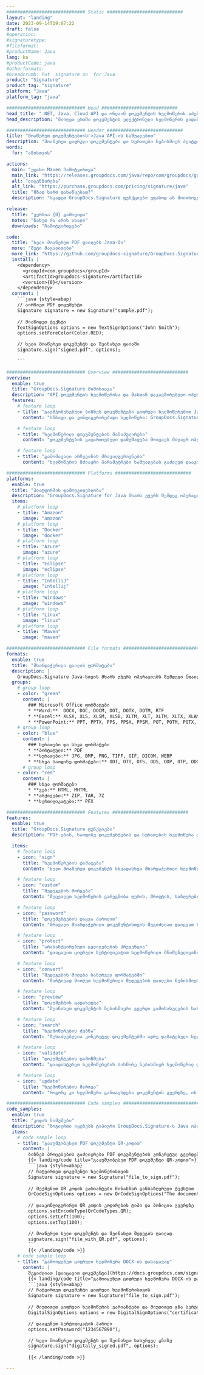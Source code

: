 ```yaml
---
############################# Static ############################
layout: "landing"
date: 2023-09-14T19:07:22
draft: false
#operation: 
#signaturetype: 
#fileformat: 
#productName: Java
lang: ka
#productCode: java
#otherformats: 
#breadcrumb: Put  signature on  for Java
product: "Signature"
product_tag: "signature"
platform: "Java"
platform_tag: "java"

############################# Head ############################
head_title: ".NET, Java, Cloud API და ონლაინ დოკუმენტის ხელმოწერის აპები"
head_description: "მიიღეთ ერთში დოკუმენტის ელექტრონული ხელმოწერის გადაწყვეტა .NET, Java და ღრუბელზე დაფუძნებული აპლიკაციებისთვის. ხელი მოაწერეთ დოკუმენტების საერთო ფორმატებს ინტერნეტით მარტივი გადაადგილების ფუნქციის გამოყენებით"

############################# Header ############################
title: "მოაწერეთ დოკუმენტები<br>Java API-ის საშუალებით"
description: "მოაწერეთ ციფრული დოკუმენტები და სურათები ნებისმიერ პლატფორმაზე ჩვენი მოქნილი API-ების და აპებზე დაფუძნებული გადაწყვეტილებების გამოყენებით პროგრამისტებისა და საბოლოო მომხმარებლებისთვის."
words:
  for: "ამისთვის"

actions:
  main: "უფასო Maven ჩამოტვირთვა"
  main_link: "https://releases.groupdocs.com/java/repo/com/groupdocs/groupdocs-signature/"
  alt: "ლიცენზირება"
  alt_link: "https://purchase.groupdocs.com/pricing/signature/java"
  title: "მზად ხართ დასაწყებად?"
  description: "სცადეთ GroupDocs.Signature ფუნქციები უფასოდ ან მოითხოვეთ ლიცენზია"

release:
  title: "ვერსია {0} გამოვიდა"
  notes: "ნახეთ რა არის ახალი"
  downloads: "ჩამოტვირთვები"

code:
  title: "ხელი მოაწერეთ PDF ფაილებს Java-ში"
  more: "მეტი მაგალითები"
  more_link: "https://github.com/groupdocs-signature/GroupDocs.Signature-for-Java"
  install: |
    <dependency>
      <groupId>com.groupdocs</groupId>
      <artifactId>groupdocs-signature</artifactId>
      <version>{0}</version>
    </dependency>
  content: |
    ```java {style=abap}  
    // აირჩიეთ PDF დოკუმენტი
    Signature signature = new Signature("sample.pdf");
    
    // მიაწოდეთ ტექსტი
    TextSignOptions options = new TextSignOptions("John Smith");
    options.setForeColor(Color.RED);

    // ხელი მოაწერეთ დოკუმენტს და შეინახეთ ფაილში
    signature.sign("signed.pdf", options);
    
    ```

############################# Overview ############################
overview:
  enable: true
  title: "GroupDocs.Signature მიმოხილვა"
  description: "API დოკუმენტის ხელმოწერისა და მასთან დაკავშირებული ოპერაციების შესასრულებლად Java აპლიკაციებში"
  features:
    # feature loop
    - title: "გაუმჯობესებული ბიზნეს დოკუმენტები ციფრული ხელმოწერებით Java-ში"
      content: "სწრაფი და კონფიგურირებადი ხელმოწერა: GroupDocs.Signature for Java გთავაზობთ ციფრული ხელმოწერის ვარიანტების ფართო არჩევანს PDF-ებისთვის, სურათებისთვის და Office დოკუმენტებისთვის. შეგიძლიათ გამოიყენოთ ტექსტი, შტრიხკოდები, QR-კოდები, ციფრული სერთიფიკატები, სურათები ან ფარული მეტამონაცემები. დოკუმენტის დამუშავება სწრაფი და ეფექტურია."

    # feature loop
    - title: "ხელმოწერილი დოკუმენტების მანიპულირება"
      content: "დოკუმენტების გაფართოებული დამუშავება მოიცავს მძლავრ ოპერაციებს ხელმოწერილ დოკუმენტებზე GroupDocs.Signature Java-სთვის. თქვენ შეგიძლიათ მოძებნოთ და დაადასტუროთ ხელმოწერები, რომლებიც დაემატა ბიზნეს დოკუმენტებს სხვადასხვა სასარგებლო კრიტერიუმების გამოყენებით. გარდა ამისა, შეგიძლიათ მიიღოთ დეტალური ინფორმაცია დოკუმენტის შესახებ ან მიიღოთ მისი გვერდების გადახედვის სურათები."

    # feature loop
    - title: "გამომავალი არჩევანის მრავალფეროვნება"
      content: "ხელმოწერის მძლავრი პარამეტრები საშუალებას გაძლევთ დააკონფიგურიროთ გამომავალი დოკუმენტებისთვის, რომლებიც ხელმოწერილია GroupDocs.Signature Java-სთვის. თქვენ შეგიძლიათ ზუსტად მოათავსოთ ნებისმიერი ხელმოწერა დოკუმენტის ნებისმიერ გვერდზე და დააკონფიგურიროთ მისი გარეგნობა სხვადასხვა გზით. Java API მხარს უჭერს ხელმოწერილი ბიზნეს დოკუმენტების შენახვას მრავალ მხარდაჭერილ ფორმატში და უზრუნველყოფს მათ პაროლებით დასაცავად."

############################# Platforms ############################
platforms:
  enable: true
  title: "პლატფორმის დამოუკიდებლობა"
  description: "GroupDocs.Signature for Java მხარს უჭერს შემდეგ ოპერაციულ სისტემებს, ჩარჩოებსა და პაკეტის მენეჯერებს"
  items:
    # platform loop
    - title: "Amazon"
      image: "amazon"
    # platform loop
    - title: "Docker"
      image: "docker"
    # platform loop
    - title: "Azure"
      image: "azure"
    # platform loop
    - title: "Eclipse"
      image: "eclipse"
    # platform loop
    - title: "IntelliJ"
      image: "intellij"
    # platform loop
    - title: "Windows"
      image: "windows"
    # platform loop
    - title: "Linux"
      image: "linux"
    # platform loop
    - title: "Maven"
      image: "maven"

############################# File formats ############################
formats:
  enable: true
  title: "მხარდაჭერილი ფაილის ფორმატები"
  description: |
    GroupDocs.Signature Java-სთვის მხარს უჭერს ოპერაციებს შემდეგი [ფაილის ფორმატები](https://docs.groupdocs.com/signature/java/supported-document-formats/).
  groups:
    # group loop
    - color: "green"
      content: |
        ### Microsoft Office ფორმატები
        * **Word:**  DOCX, DOC, DOCM, DOT, DOTX, DOTM, RTF
        * **Excel:** XLSX, XLS, XLSM, XLSB, XLTM, XLT, XLTM, XLTX, XLAM, SXC, SpreadsheetML
        * **PowerPoint:** PPT, PPTX, PPS, PPSX, PPSM, POT, POTM, POTX, PPTM
    # group loop
    - color: "blue"
      content: |
        ### სურათები და სხვა ფორმატები
        * **პორტატული:** PDF
        * **სურათები:** JPG, BMP, PNG, TIFF, GIF, DICOM, WEBP
        * **სხვა საოფისე ფორმატები:** ODT, OTT, OTS, ODS, ODP, OTP, ODG
      # group loop
    - color: "red"
      content: |
        ### სხვა ფორმატები
        * **ვებ:** HTML, MHTML
        * **არქივები:** ZIP, TAR, 7Z
        * **სერთიფიკატები:** PFX

############################# Features ############################
features:
  enable: true
  title: "GroupDocs.Signature ფუნქციები"
  description: "PDF-ების, საოფისე დოკუმენტების და სურათების ხელმოწერა ციფრული ხელმოწერებით"

  items:
    # feature loop
    - icon: "sign"
      title: "ხელმოწერების დამატება"
      content: "ხელი მოაწერეთ დოკუმენტს სხვადასხვა მხარდაჭერილი ხელმოწერის ტიპების გამოყენებით ციფრული ხელმოწერის განთავსებით ზუსტად ნებისმიერ პოზიციაზე ნებისმიერ გვერდზე."

    # feature loop
    - icon: "custom"
      title: "შედეგების მორგება"
      content: "შეცვალეთ ხელმოწერის გარეგნობა ფერის, შრიფტის, საზღვრების, ბრუნვის და სხვა ფუნქციების რეგულირებით სასურველი შედეგის მისაღწევად."

    # feature loop
    - icon: "password"
      title: "დოკუმენტების დაცვა პაროლით"
      content: "მრავალი მხარდაჭერილი დოკუმენტისთვის შეგიძლიათ დაიცვათ ხელმოწერილი დოკუმენტი პაროლით."

    # feature loop
    - icon: "protect"
      title: "არასანქცირებული ცვლილებების პრევენცია"
      content: "დაიცავით ციფრული სერტიფიკატით ხელმოწერილი მნიშვნელოვანი ბიზნეს დოკუმენტები არაავტორიზებული ცვლილებებისგან."

    # feature loop
    - icon: "convert"
      title: "შედეგების მიღება სასურველ ფორმატებში"
      content: "მარტივად მიიღეთ ხელმოწერილი შედეგების ფაილები ნებისმიერ მხარდაჭერილ ფორმატში. თქვენ ასევე შეგიძლიათ მარტივად გადაიყვანოთ MS Word დოკუმენტები PDF-ში."

    # feature loop
    - icon: "preview"
      title: "დოკუმენტის გადახედვა"
      content: "შეინახეთ დოკუმენტის ნებისმიერი გვერდი გამოსახულების სახით მომავალი დამუშავებისთვის."

    # feature loop
    - icon: "search"
      title: "ხელმოწერების ძებნა"
      content: "შესაძლებელია კონკრეტულ დოკუმენტებში ადრე დამატებული ხელმოწერების შესახებ ინფორმაციის მიღება."

    # feature loop
    - icon: "validate"
      title: "დოკუმენტების დამოწმება"
      content: "დაადასტურეთ ხელმოწერების სისწორე ნებისმიერ ხელმოწერილ დოკუმენტზე."

    # feature loop
    - icon: "update"
      title: "ხელმოწერების მართვა"
      content: "როგორც კი ხელმოწერა განთავსდება დოკუმენტის გვერდზე, ის შეიძლება წაიშალოს, გადაიტანოს ან განახლდეს საჭიროებისამებრ."

############################# Code samples ############################
code_samples:
  enable: true
  title: "კოდის ნიმუშები"
  description: "ზოგიერთი იყენებს ტიპიური GroupDocs.Signature-ს Java ოპერაციებისთვის"
  items:
    # code sample loop
    - title: "გააუმჯობესეთ PDF დოკუმენტი QR-კოდით"
      content: |
        ბიზნეს პროცესების გაძლიერება PDF დოკუმენტების კონკრეტულ გვერდებზე [QR-codes](https://docs.groupdocs.com/signature/java/esign-document-with-qr-code-signature/) დამატებით შეიძლება იყოს ღირებული. არსებობს მაგალითი იმისა, თუ როგორ უნდა დაამატოთ QR კოდი GroupDocs.Signature Java-სთვის.
        {{< landing/code title="გააუმჯობესეთ PDF დოკუმენტი QR-კოდით">}}
        ```java {style=abap}
        // ჩატვირთეთ დოკუმენტი ხელმოწერისთვის
        Signature signature = new Signature("file_to_sign.pdf");
        
        // შექმენით QR კოდის ვარიანტები წინასწარ განსაზღვრული ტექსტით
        QrCodeSignOptions options = new QrCodeSignOptions("The document is approved by John Smith");
        
        // დააკონფიგურირეთ QR კოდის კოდირების ტიპი და პოზიცია გვერდზე
        options.setEncodeType(QrCodeTypes.QR);
        options.setLeft(100);
        options.setTop(100);

        // მოაწერეთ ხელი დოკუმენტს და შეინახეთ შედეგის ფაილად
        signature.sign("file_with_QR.pdf", options);
        ```
        {{< /landing/code >}}
    # code sample loop
    - title: "გამოიყენეთ ციფრული ხელმოწერა DOCX-ის დასაცავად"
      content: |
        შეგიძლიათ [დაიცავით დოკუმენტი](https://docs.groupdocs.com/signature/java/esign-document-with-digital-signature/) ციფრული სერთიფიკატების სახით შენახული პირადი ან კორპორატიული ხელმოწერების გამოყენებით. სერთიფიკატით დაცული დოკუმენტები არ შეიძლება შეიცვალოს ხელმოწერის ბათილობის გარეშე.
        {{< landing/code title="გამოიყენეთ ციფრული ხელმოწერა DOCX-ის დასაცავად">}}
        ```java {style=abap}   
        // ჩატვირთეთ დოკუმენტი ციფრული ხელმოწერისთვის
        Signature signature = new Signature("file_to_sign.pdf");
        
        // მიუთითეთ ციფრული ხელმოწერის ვარიანტები და მიუთითეთ გზა სერტიფიკატის ფაილამდე
        DigitalSignOptions options = new DigitalSignOptions("certificate.pfx");

        // დააყენეთ სერტიფიკატის პაროლი
        options.setPassword("1234567890");

        // ხელი მოაწერეთ დოკუმენტს და შეინახეთ სასურველ გზაზე
        signature.sign("digitally_signed.pdf", options);
        ```
        {{< /landing/code >}}

---
```


